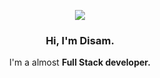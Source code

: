 <p align="center">
<img src="https://skillicons.dev/icons?i=html,css,js,react,nextjs,nodejs,supabase,firebase,mongo,tailwind,bootstrap,git,php,markdown,cloudflare,astro,svelte,discord,powershell,electron&theme=dark"/>
</p>

<p align="center" width="300">
   <h3 align="center">Hi, I'm Disam.</h3>
   <p align="center">I'm a almost <strong>Full Stack developer<strong>.</p>
</p>


